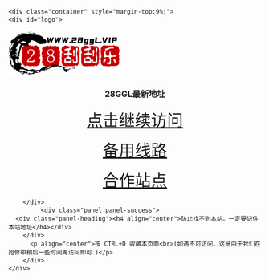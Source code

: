 <!DOCTYPE html>

<html><head><meta http-equiv="Content-Type" content="text/html; charset=UTF-8">

<title>28ggl结果参考最新发布地址</title>
<meta name="renderer" content="webkit">
<meta http-equiv="X-UA-Compatible" content="IE=edge">
<meta name="viewport" content="width=device-width, initial-scale=1, maximum-scale=1">
<link rel="stylesheet" href="./index_files/bootstrap.min.css">
<link rel="stylesheet" href="./index_files/min.css">
<script src="./index_files/jquery.min.js"></script>
<script src="./index_files/bootstrap.min.js"></script>
</head>
<body>

	<div class="container" style="margin-top:9%;">
	<div id="logo">
<a href="http://149.248.59.98:88/" data-link-name="home icon"><img src="./index_files/logo.png" alt="pcdd" width="222" height="88"></a>
    </div>
  		<div class="jumbotron">
        <div class="panel panel-success">
        <div class="panel-heading"><h3 align="center">28GGL最新地址</h3></div>
          <p align="center"><font size="6"><a target="_blank" href="https://www.28ggl.com">点击继续访问</a></font></p>
         <p align="center"><font size="6"><a target="_blank" href="http://149.248.59.98:89/">备用线路</a></font></p>
         <p align="center"><font size="6"><a target="_blank" href="https://www.pcggl.com">合作站点</a></font></p>
         
        </div> 
		     <div class="panel panel-success">
      <div class="panel-heading"><h4 align="center">防止找不到本站。一定要记住本站地址</h4></div>
        </div> 
          <p align="center">按 CTRL+D 收藏本页面<br>(如遇不可访问，这是由于我们在抢修中稍后一些时间再访问即可．)</p>   
        </div>
	</div>
  <div style="display:none">1</div>


</body></html>
